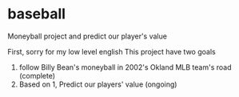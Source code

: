 # baseball
Moneyball project and predict our player's value

First, sorry for my low level english 
This project have two goals
1. follow Billy Bean's moneyball in 2002's Okland MLB team's road (complete)
2. Based on 1, Predict our players' value (ongoing)
